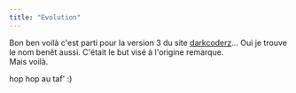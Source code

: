 ```yaml
---
title: "Evolution"
---
```


Bon ben voilà c'est parti pour la version 3 du site
[darkcoderz](http://darkcoderz.free.fr)... Oui je trouve le nom benêt aussi.
C'était le but visé à l'origine remarque.  
Mais voilà.

hop hop au taf' :)

